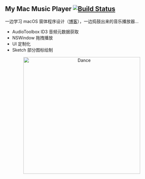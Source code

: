 My Mac Music Player [![Build Status](https://travis-ci.org/isaced/MyMacMusicPlayer.svg?branch=master)](https://travis-ci.org/isaced/MyMacMusicPlayer)
-

一边学习 macOS 窗体程序设计（[博客](http://www.isaced.com/post-217.html)），一边捣鼓出来的音乐播放器...

- AudioToolbox ID3 音频元数据获取
- NSWindow 拖拽播放
- UI 定制化
- Sketch 部分图标绘制

<p align="center"><img src="https://raw.githubusercontent.com/isaced/MyMacMusicPlayer/master/preview.png" alt="Dance" width="384"/></p>
